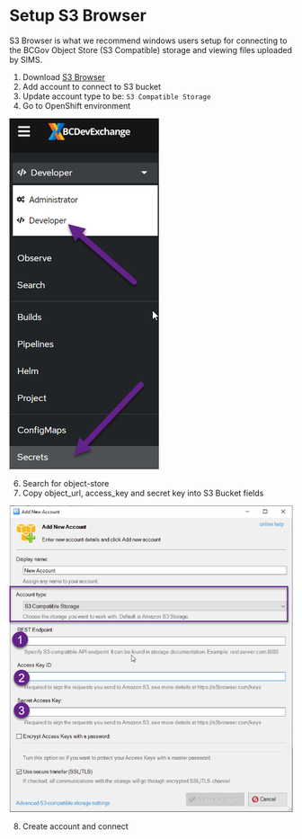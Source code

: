 # Setup S3 Browser

S3 Browser is what we recommend windows users setup for connecting to the BCGov Object Store (S3 Compatible) storage and viewing files uploaded by SIMS.

1. Download [S3 Browser](https://s3browser.com/)
2. Add account to connect to S3 bucket
3. Update account type to be: `S3 Compatible Storage`
4. Go to OpenShift environment

![Open Shift Secrets](./images/templates/open%20shift%20secrets.png)

6. Search for object-store
7. Copy object_url, access_key and secret key into S3 Bucket fields

![S3 New Account](./images/templates/s3%20setup.png)

8. Create account and connect
